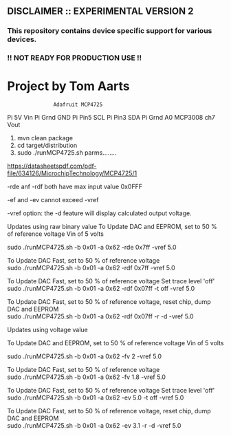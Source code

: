 
## DISCLAIMER :: EXPERIMENTAL VERSION 2

### This repository contains device specific support for various devices.

### !! NOT READY FOR PRODUCTION USE !!

Project by Tom Aarts
==========================================================================

                   Adafruit MCP4725 

  Pi 5V                 Vin
  Pi Grnd               GND
  Pi Pin5               SCL
  Pi Pin3               SDA
  Pi Grnd               A0
  MCP3008 ch7           Vout



1. mvn clean package
2. cd target/distribution
3. sudo ./runMCP4725.sh parms........


https://datasheetspdf.com/pdf-file/634126/MicrochipTechnology/MCP4725/1

-rde anf -rdf both have max input value 0x0FFF

-ef and -ev cannot exceed -vref

-vref option:  the -d feature will display calculated output voltage.

Updates using raw binary value 
To Update DAC and EEPROM, set to 50 %  of reference voltage   Vin of 5 volts    

sudo ./runMCP4725.sh -b 0x01  -a 0x62  -rde 0x7ff   -vref 5.0


To Update DAC Fast, set to 50 %  of reference voltage     
sudo ./runMCP4725.sh -b 0x01  -a 0x62  -rdf 0x7ff   -vref 5.0

To Update DAC Fast, set to 50 %  of reference voltage     Set trace level 'off'
sudo ./runMCP4725.sh -b 0x01  -a 0x62  -rdf 0x07ff  -t off   -vref 5.0

To Update DAC Fast, set to 50 %  of reference voltage, reset chip, dump DAC and EEPROM   
sudo ./runMCP4725.sh -b 0x01  -a 0x62  -rdf 0x07ff   -r   -d   -vref 5.0



Updates using voltage value

To Update DAC and EEPROM, set to 50 %  of reference voltage   Vin of 5 volts

sudo ./runMCP4725.sh -b 0x01  -a 0x62  -fv 2   -vref 5.0


To Update DAC Fast, set to 50 %  of reference voltage     
sudo ./runMCP4725.sh -b 0x01  -a 0x62  -fv 1.8   -vref 5.0

To Update DAC Fast, set to 50 %  of reference voltage     Set trace level 'off'
sudo ./runMCP4725.sh -b 0x01  -a 0x62  -ev 5.0  -t  off   -vref 5.0

To Update DAC Fast, set to 50 %  of reference voltage, reset chip, dump DAC and EEPROM   
sudo ./runMCP4725.sh -b 0x01  -a 0x62  -ev 3.1   -r   -d   -vref 5.0





